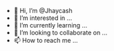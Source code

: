 - 👋 Hi, I’m @Jhaycash
- 👀 I’m interested in ...
- 🌱 I’m currently learning ...
- 💞️ I’m looking to collaborate on ...
- 📫 How to reach me ...

<!---
Jhaycash/Jhaycash is a ✨ special ✨ repository because its `README.md` (this file) appears on your GitHub profile.
You can click the Preview link to take a look at your changes.
--->
